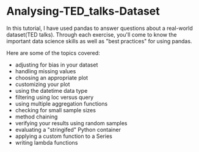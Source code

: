 # Analysing-TED_talks-Dataset

  In this tutorial, I have used pandas to answer questions about a real-world dataset(TED talks). Through each exercise, you'll come to know the important data science skills as well as "best practices" for using pandas. 
  
  Here are some of the topics covered:

- adjusting for bias in your dataset
- handling missing values
- choosing an appropriate plot
- customizing your plot
- using the datetime data type
- filtering using loc versus query
- using multiple aggregation functions
- checking for small sample sizes
- method chaining
- verifying your results using random samples
- evaluating a "stringifed" Python container
- applying a custom function to a Series
- writing lambda functions
